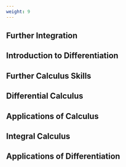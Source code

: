 ```yaml
---
weight: 9
---
```


## Further Integration

## Introduction to Differentiation

## Further Calculus Skills

## Differential Calculus

## Applications of Calculus

## Integral Calculus

## Applications of Differentiation